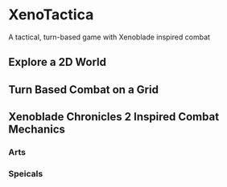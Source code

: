 # XenoTactica 
A tactical, turn-based game with Xenoblade inspired combat

## Explore a 2D World
<description>
  
## Turn Based Combat on a Grid
<description>
  
## Xenoblade Chronicles 2 Inspired Combat Mechanics
<description>
  
### Arts
<description>
  
### Speicals
<description>
